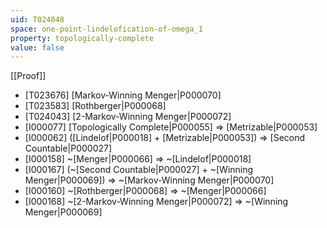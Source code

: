 ```yaml
---
uid: T024048
space: one-point-lindelofication-of-omega_1
property: topologically-complete
value: false
---
```

[[Proof]]

* [T023676] [Markov-Winning Menger|P000070]
* [T023583] [Rothberger|P000068]
* [T024043] [2-Markov-Winning Menger|P000072]
* [I000077] [Topologically Complete|P000055] => [Metrizable|P000053]
* [I000062] ([Lindelof|P000018] + [Metrizable|P000053]) => [Second Countable|P000027]
* [I000158] ~[Menger|P000066] => ~[Lindelof|P000018]
* [I000167] (~[Second Countable|P000027] + ~[Winning Menger|P000069]) => ~[Markov-Winning Menger|P000070]
* [I000160] ~[Rothberger|P000068] => ~[Menger|P000066]
* [I000168] ~[2-Markov-Winning Menger|P000072] => ~[Winning Menger|P000069]

